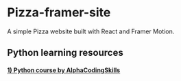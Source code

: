 # Pizza-framer-site

A simple Pizza website built with React and Framer Motion.

## Python learning resources

#### [ 1) Python course by AlphaCodingSkills](https://www.alphacodingskills.com/python/python-introduction.php)

